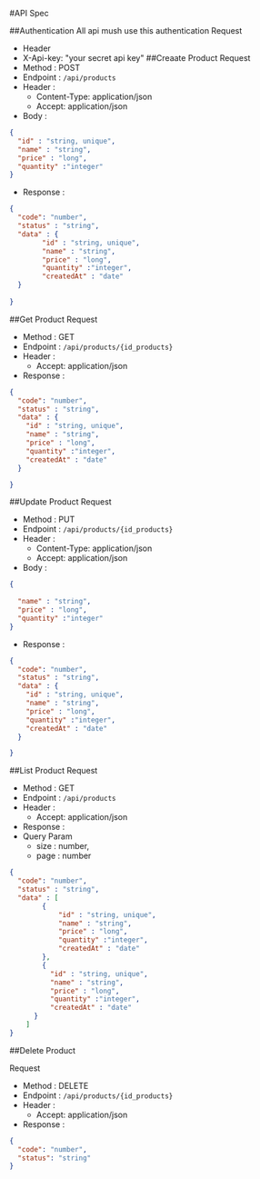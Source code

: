 #API Spec

##Authentication
All api mush use this authentication
Request
- Header
- X-Api-key: "your secret api key"
##Creaate Product
Request
- Method : POST
- Endpoint : `/api/products`
- Header :
    - Content-Type: application/json
    - Accept: application/json
- Body : 
```json
{
  "id" : "string, unique",
  "name" : "string",
  "price" : "long",
  "quantity" :"integer"
}
```
- Response :
```json
{
  "code": "number",
  "status" : "string",
  "data" : {
        "id" : "string, unique",
        "name" : "string",
        "price" : "long",
        "quantity" :"integer",
        "createdAt" : "date"
  }
 
}
```

##Get Product
Request
- Method : GET
- Endpoint : `/api/products/{id_products}`
- Header :
    - Accept: application/json
- Response :
```json
{
  "code": "number",
  "status" : "string",
  "data" : {
    "id" : "string, unique",
    "name" : "string",
    "price" : "long",
    "quantity" :"integer",
    "createdAt" : "date"
  }

}
```
##Update Product
Request
- Method : PUT
- Endpoint : `/api/products/{id_products}`
- Header :
    - Content-Type: application/json
    - Accept: application/json
- Body :
```json
{
  
  "name" : "string",
  "price" : "long",
  "quantity" :"integer"
}
```
- Response :
```json
{
  "code": "number",
  "status" : "string",
  "data" : {
    "id" : "string, unique",
    "name" : "string",
    "price" : "long",
    "quantity" :"integer",
    "createdAt" : "date"
  }

}
```

##List Product
Request
- Method : GET
- Endpoint : `/api/products`
- Header :
    - Accept: application/json
- Response :
- Query Param
  - size : number,
  - page : number
```json
{
  "code": "number",
  "status" : "string",
  "data" : [
        {
            "id" : "string, unique",
            "name" : "string",
            "price" : "long",
            "quantity" :"integer",
            "createdAt" : "date"
        },
        {
          "id" : "string, unique",
          "name" : "string",
          "price" : "long",
          "quantity" :"integer",
          "createdAt" : "date"
      }
    ]
}
```
##Delete Product

Request
- Method : DELETE
- Endpoint : `/api/products/{id_products}`
- Header :
    - Accept: application/json
- Response :
```json
{
  "code": "number",
  "status": "string"
}
```